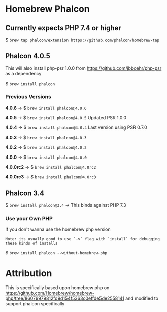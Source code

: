 # Homebrew Phalcon

## Currently expects PHP 7.4 or higher

$ `brew tap phalcon/extension https://github.com/phalcon/homebrew-tap`

## Phalcon 4.0.5

This will also install php-psr 1.0.0 from https://github.com/jbboehr/php-psr as a dependency

$ `brew install phalcon`

### Previous Versions

**4.0.6** -> $ `brew install phalcon@4.0.6`

**4.0.5** -> $ `brew install phalcon@4.0.5` Updated PSR 1.0.0

**4.0.4** -> $ `brew install phalcon@4.0.4` Last version using PSR 0.7.0

**4.0.3** -> $ `brew install phalcon@4.0.3`

**4.0.2** -> $ `brew install phalcon@4.0.2` 

**4.0.0** -> $ `brew install phalcon@4.0.0`

**4.0.0rc2** -> $ `brew install phalcon@4.0rc2`

**4.0.0rc3** -> $ `brew install phalcon@4.0rc3`

## Phalcon 3.4

$ `brew install phalcon@3.4` -> This binds against PHP 7.3

### Use your Own PHP

If you don't wanna use the homebrew php version

    Note: its usually good to use `-v` flag with `install` for debugging these kinds of installs 

$ `brew install phalcon --without-homebrew-php`

# Attribution

This is specifically based upon homebrew php on https://github.com/Homebrew/homebrew-php/tree/86079979812fd9d154f5363c0effde5de2558141 and modified to support phalcon specifically
